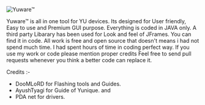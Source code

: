 ![Yuware™](http://i.imgur.com/bI9YsPG.png)

Yuware™ is all in one tool for YU devices. Its designed for User friendly, Easy to use and Premium GUI purpose.
Everything is coded in JAVA only.
A third party Libarary has been used for Look and feel of JFrames. You can find it in code.
All work is free and open source that doesn't means i had not spend much time. I had spent hours of time in coding perfect way. If you use my work or code please mention proper credits
Feel free to send pull requests whenever you think a better code can replace it.

Credits :-
- DooMLoRD for Flashing tools and Guides.
- AyushTyagi for Guide of Yunique. and
- PDA net for drivers. 

